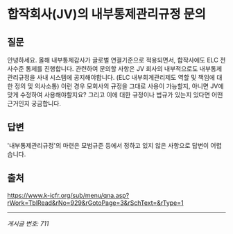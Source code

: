 # 합작회사(JV)의 내부통제관리규정 문의

## 질문
안녕하세요.
올해 내부통제감사가 글로벌 연결기준으로 적용되면서,
합작사에도 ELC 전사수준 통제를 진행합니다.
관련하여 문의할 사항은 JV 회사의 내부적으로도 내부통제관리규정을 사내 시스템에 공지해야합니다.
(ELC 내부회계관리제도 역할 및 책임에 대한 정의 및 의사소통)
이런 경우 모회사의 규정을 그대로 사용이 가능할지,
아니면 JV에 맞게 수정하여 사용해야할지요?
그리고 이에 대한 규정이나 법규가 있는지 있다면 어떤 근거인지 궁금합니다.

## 답변
'내부통제관리규정'의 마련은 모범규준 등에서 정하고 있지 않은 사항으로 답변이 어렵습니다.

## 출처
https://www.k-icfr.org/sub/menu/qna.asp?rWork=TblRead&rNo=929&rGotoPage=3&rSchText=&rType=1

---
*게시글 번호: 711*

